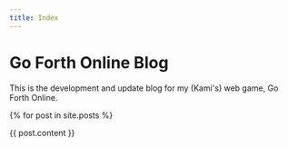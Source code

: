 ```yaml
---
title: Index
---
```


# Go Forth Online Blog

This is the development and update blog for my (Kami's) web game, Go Forth Online.

{% for post in site.posts %}
<div class='post'>
	{{ post.content }}
</div>
